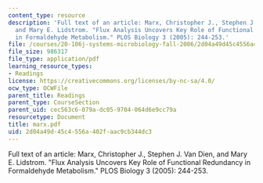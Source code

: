 ```yaml
---
content_type: resource
description: 'Full text of an article: Marx, Christopher J., Stephen J. Van Dien,
  and Mary E. Lidstrom. "Flux Analysis Uncovers Key Role of Functional Redundancy
  in Formaldehyde Metabolism." PLOS Biology 3 (2005): 244-253.'
file: /courses/20-106j-systems-microbiology-fall-2006/2d04a49d45c4556a402faac9cb344dc3_marx.pdf
file_size: 986317
file_type: application/pdf
learning_resource_types:
- Readings
license: https://creativecommons.org/licenses/by-nc-sa/4.0/
ocw_type: OCWFile
parent_title: Readings
parent_type: CourseSection
parent_uid: cec563c6-079a-dc05-9704-064d6e9cc79a
resourcetype: Document
title: marx.pdf
uid: 2d04a49d-45c4-556a-402f-aac9cb344dc3
---
```

Full text of an article: Marx, Christopher J., Stephen J. Van Dien, and Mary E. Lidstrom. "Flux Analysis Uncovers Key Role of Functional Redundancy in Formaldehyde Metabolism." PLOS Biology 3 (2005): 244-253.